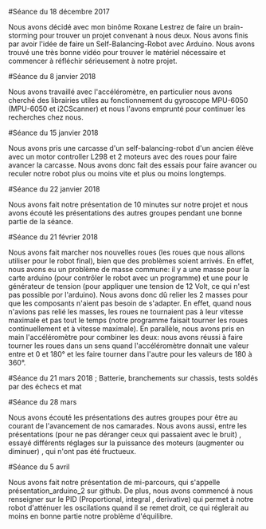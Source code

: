 #Séance du 18 décembre 2017


Nous avons décidé avec mon binôme Roxane Lestrez de faire un brain-storming pour trouver un projet convenant à nous deux.
Nous avons finis par avoir l'idée de faire un Self-Balancing-Robot avec Arduino.
Nous avons trouvé une très bonne vidéo pour trouver le matériel nécessaire et commencer à réfléchir sérieusement à notre projet.


#Séance du 8 janvier 2018


Nous avons travaillé avec l'accéléromètre, en particulier nous avons cherché des librairies utiles au fonctionnement du gyroscope MPU-6050
(MPU-6050 et i2CScanner) et nous l'avons emprunté pour continuer les recherches chez nous.


#Séance du 15 janvier 2018


Nous avons pris une carcasse d'un self-balancing-robot d'un ancien élève avec un motor controller L298 et 2 moteurs avec des roues pour faire avancer la carcasse. Nous avons donc fait des essais pour faire avancer ou reculer notre robot plus ou moins vite et plus ou moins longtemps.



#Séance du 22 janvier 2018


Nous avons fait notre présentation de 10 minutes sur notre projet et nous avons écouté les présentations des autres groupes pendant une bonne partie de la séance.


#Séance du 21 février 2018


Nous avons fait marcher nos nouvelles roues (les roues que nous allons utiliser pour le robot final), bien que des problèmes soient arrivés. En effet, nous avons eu un problème de masse commune: il y a une masse pour la carte arduino (pour contrôler le robot avec un programme) et une pour le générateur de tension (pour appliquer une tension de 12 Volt, ce qui n'est pas possible por l'arduino). Nous avons donc dû relier les 2 masses pour que les composants n'aient pas besoin de s'adapter. En effet, quand nous n'avions pas relié les masses, les roues ne tournaient pas à leur vitesse maximale et pas tout le temps (notre programme faisait tourner les roues continuellement et à vitesse maximale). En parallèle, nous avons pris en main l'accéléromètre pour combiner les deux: nous avons réussi à faire tourner les roues dans un sens quand l'accéléromètre donnait une valeur entre  et 0 et 180° et les faire tourner dans l'autre pour les valeurs de 180 à 360°.



#Séance du 21 mars 2018
;
Batterie, branchements sur chassis, tests soldés par des échecs et mat



#Séance du 28 mars

Nous avons écouté les présentations des autres groupes pour être au courant de l'avancement de nos camarades. Nous avons aussi, entre les présentations (pour ne pas déranger ceux qui passaient avec le bruit) , essayé différents réglages sur la puissance des moteurs (augmenter ou diminuer) , qui n'ont pas été fructueux.



#Séance du 5 avril

Nous avons fait notre présentation de mi-parcours, qui s'appelle présentation_arduino_2 sur github. De plus, nous avons commencé à nous renseigner sur le PID (Proportional, integral , derivative) qui permet à notre robot d'atténuer les oscilations quand il se remet droit, ce qui réglerait au moins en bonne partie notre problème d'équilibre.





